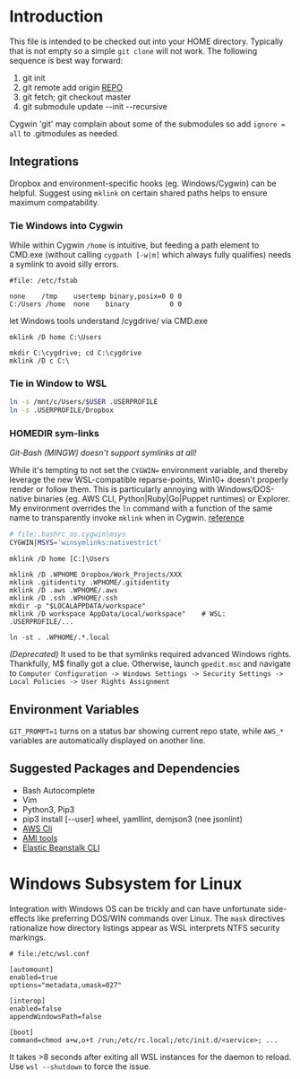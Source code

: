 # Introduction
This file is intended to be checked out into your HOME directory. Typically that is not empty
so a simple `git clone` will not work. The following sequence is best way forward:

1. git init
1. git remote add origin [REPO](https://github.com/tb3088/shell-environment.git)
1. git fetch; git checkout master
1. git submodule update --init --recursive

Cygwin 'git' may complain about some of the submodules so add `ignore = all` to .gitmodules as needed.

## Integrations
Dropbox and environment-specific hooks (eg. Windows/Cygwin) can be helpful.
Suggest using `mklink` on certain shared paths helps to ensure maximum compatability.

### Tie Windows into Cygwin
While within Cygwin `/home` is intuitive, but feeding a path element to CMD.exe
(without calling `cygpath [-w|m]` which always fully qualifies) needs a symlink to avoid silly errors.
```
#file: /etc/fstab

none    /tmp    usertemp binary,posix=0 0 0
C:/Users /home  none    binary          0 0
```
let Windows tools understand /cygdrive/ via CMD.exe
```shell
mklink /D home C:\Users

mkdir C:\cygdrive; cd C:\cygdrive
mklink /D c C:\
```

### Tie in Window to WSL
```bash
ln -s /mnt/c/Users/$USER .USERPROFILE
ln -s .USERPROFILE/Dropbox
```

### HOMEDIR sym-links
*Git-Bash (MINGW) doesn't support symlinks at all!*

While it's tempting to not set the `CYGWIN=` environment variable, and thereby leverage the new WSL-compatible reparse-points, Win10+ doesn't properly render or follow them. This is particularly annoying with Windows/DOS-native binaries (eg. AWS CLI, Python|Ruby|Go|Puppet runtimes) or Explorer. My environment overrides the `ln` command with a function of the same name to transparently invoke `mklink` when in Cygwin.  [reference](https://cygwin.com/faq/faq.html#faq.api.symlinks)

```bash
# file:.bashrc_os.cygwin|msys
CYGWIN|MSYS='winsymlinks:nativestrict'
```

```shell
mklink /D home [C:]\Users

mklink /D .WPHOME Dropbox/Work_Projects/XXX
mklink .gitidentity .WPHOME/.gitidentity
mklink /D .aws .WPHOME/.aws
mklink /D .ssh .WPHOME/.ssh
mkdir -p "$LOCALAPPDATA/workspace"
mklink /D workspace AppData/Local/workspace"	# WSL: .USERPROFILE/...

ln -st . .WPHOME/.*.local
```

*(Deprecated)* It used to be that symlinks required advanced Windows rights. Thankfully, M$ finally got a clue. Otherwise, launch `gpedit.msc` and navigate to
`Computer Configuration -> Windows Settings -> Security Settings -> Local Policies -> User Rights Assignment`

## Environment Variables
`GIT_PROMPT=1` turns on a status bar showing current repo state, while `AWS_*` variables are automatically displayed on another line.

## Suggested Packages and Dependencies
* Bash Autocomplete
* Vim
* Python3, Pip3
* pip3 install [--user] wheel, yamllint, demjson3 (nee jsonlint)
* [AWS Cli](https://docs.aws.amazon.com/cli/latest/userguide/installing.html)
* [AMI tools](https://docs.aws.amazon.com/AWSEC2/latest/UserGuide/set-up-ami-tools.html)
* [Elastic Beanstalk CLI](https://docs.aws.amazon.com/elasticbeanstalk/latest/dg/eb-cli3-install.html)

# Windows Subsystem for Linux
Integration with Windows OS can be trickly and can have unfortunate side-effects like preferring DOS/WIN commands over Linux. The `mask` directives rationalize how directory listings appear as WSL interprets NTFS security markings.

```
# file:/etc/wsl.conf

[automount]
enabled=true
options="metadata,umask=027"

[interop]
enabled=false
appendWindowsPath=false

[boot]
command=chmod a+w,o+t /run;/etc/rc.local;/etc/init.d/<service>; ...
```
It takes >8 seconds after exiting all WSL instances for the daemon to reload. Use `wsl --shutdown` to force the issue.
